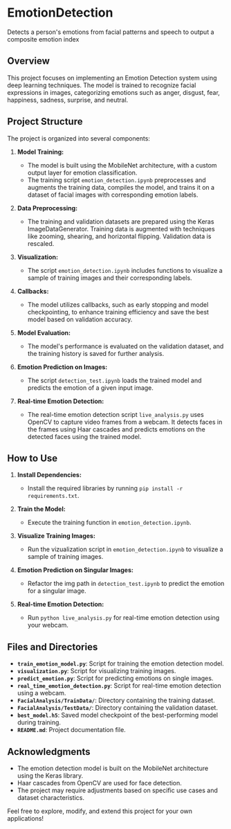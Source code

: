 # EmotionDetection
Detects a person's emotions from facial patterns and speech to output a composite emotion index

## Overview

This project focuses on implementing an Emotion Detection system using deep learning techniques. The model is trained to recognize facial expressions in images, categorizing emotions such as anger, disgust, fear, happiness, sadness, surprise, and neutral.

## Project Structure

The project is organized into several components:

1. **Model Training:**
    - The model is built using the MobileNet architecture, with a custom output layer for emotion classification.
    - The training script `emotion_detection.ipynb` preprocesses and augments the training data, compiles the model, and trains it on a dataset of facial images with corresponding emotion labels.

2. **Data Preprocessing:**
    - The training and validation datasets are prepared using the Keras ImageDataGenerator. Training data is augmented with techniques like zooming, shearing, and horizontal flipping. Validation data is rescaled.

3. **Visualization:**
    - The script `emotion_detection.ipynb` includes functions to visualize a sample of training images and their corresponding labels.

4. **Callbacks:**
    - The model utilizes callbacks, such as early stopping and model checkpointing, to enhance training efficiency and save the best model based on validation accuracy.

5. **Model Evaluation:**
    - The model's performance is evaluated on the validation dataset, and the training history is saved for further analysis.

6. **Emotion Prediction on Images:**
    - The script `detection_test.ipynb` loads the trained model and predicts the emotion of a given input image.

7. **Real-time Emotion Detection:**
    - The real-time emotion detection script `live_analysis.py` uses OpenCV to capture video frames from a webcam. It detects faces in the frames using Haar cascades and predicts emotions on the detected faces using the trained model.

## How to Use

1. **Install Dependencies:**
    - Install the required libraries by running `pip install -r requirements.txt`.

2. **Train the Model:**
    - Execute the training function in `emotion_detection.ipynb`.

3. **Visualize Training Images:**
    - Run the vizualization script in `emotion_detection.ipynb` to visualize a sample of training images.

4. **Emotion Prediction on Singular Images:**
    - Refactor the img path in `detection_test.ipynb` to predict the emotion for a singular image.  

5. **Real-time Emotion Detection:**
    - Run `python live_analysis.py` for real-time emotion detection using your webcam.

## Files and Directories

- **`train_emotion_model.py`**: Script for training the emotion detection model.
- **`visualization.py`**: Script for visualizing training images.
- **`predict_emotion.py`**: Script for predicting emotions on single images.
- **`real_time_emotion_detection.py`**: Script for real-time emotion detection using a webcam.
- **`FacialAnalysis/TrainData/`**: Directory containing the training dataset.
- **`FacialAnalysis/TestData/`**: Directory containing the validation dataset.
- **`best_model.h5`**: Saved model checkpoint of the best-performing model during training.
- **`README.md`**: Project documentation file.

## Acknowledgments

- The emotion detection model is built on the MobileNet architecture using the Keras library.
- Haar cascades from OpenCV are used for face detection.
- The project may require adjustments based on specific use cases and dataset characteristics.

Feel free to explore, modify, and extend this project for your own applications!
